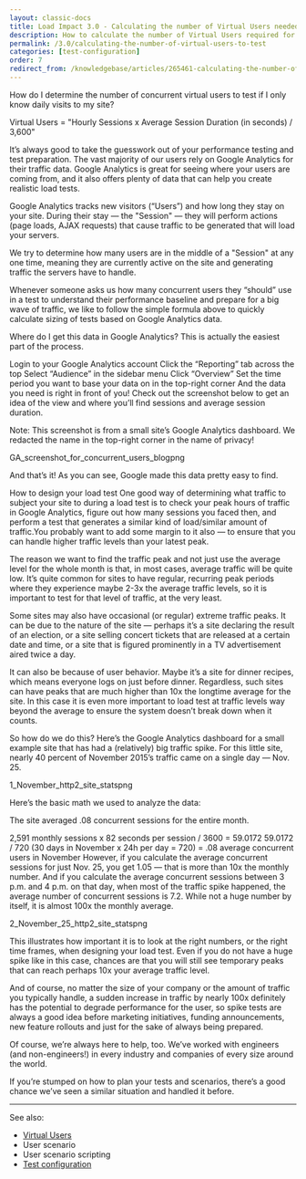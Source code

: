 ```yaml
---
layout: classic-docs
title: Load Impact 3.0 - Calculating the number of Virtual Users needed
description: How to calculate the number of Virtual Users required for your Load or Performance test.
permalink: /3.0/calculating-the-number-of-virtual-users-to-test
categories: [test-configuration]
order: 7
redirect_from: /knowledgebase/articles/265461-calculating-the-number-of-virtual-users-concurren
---
```


How do I determine the number of concurrent virtual users to test if I only know daily visits to my site?

Virtual Users = "Hourly Sessions x Average Session Duration (in seconds) / 3,600"

It’s always good to take the guesswork out of your performance testing and test preparation.
The vast majority of our users rely on Google Analytics for their traffic data. Google Analytics is great for seeing where your users are coming from, and it also offers plenty of data that can help you create realistic load tests.

Google Analytics tracks new visitors (“Users”) and how long they stay on your site. During their stay — the "Session" — they will perform actions (page loads, AJAX requests) that cause traffic to be generated that will load your servers.

We try to determine how many users are in the middle of a "Session" at any one time, meaning they are currently active on the site and generating traffic the servers have to handle.

Whenever someone asks us how many concurrent users they “should” use in a test to understand their performance baseline and prepare for a big wave of traffic, we like to follow the simple formula above to quickly calculate sizing of tests based on Google Analytics data.

Where do I get this data in Google Analytics?
This is actually the easiest part of the process.

Login to your Google Analytics account
Click the “Reporting” tab across the top
Select “Audience” in the sidebar menu
Click “Overview”
Set the time period you want to base your data on in the top-right corner
And the data you need is right in front of you!
Check out the screenshot below to get an idea of the view and where you’ll find sessions and average session duration.

Note: This screenshot is from a small site’s Google Analytics dashboard. We redacted the name in the top-right corner in the name of privacy!

GA_screenshot_for_concurrent_users_blogpng

And that’s it! As you can see, Google made this data pretty easy to find.

How to design your load test
One good way of determining what traffic to subject your site to during a load test is to check your peak hours of traffic in Google Analytics, figure out how many sessions you faced then, and perform a test that generates a similar kind of load/similar amount of traffic.You probably want to add some margin to it also — to ensure that you can handle higher traffic levels than your latest peak.

The reason we want to find the traffic peak and not just use the average level for the whole month is that, in most cases, average traffic will be quite low. It’s quite common for sites to have regular, recurring peak periods where they experience maybe 2-3x the average traffic levels, so it is important to test for that level of traffic, at the very least.

Some sites may also have occasional (or regular) extreme traffic peaks. It can be due to the nature of the site — perhaps it’s a site declaring the result of an election, or a site selling concert tickets that are released at a certain date and time, or a site that is figured prominently in a TV advertisement aired twice a day.

It can also be because of user behavior. Maybe it’s a site for dinner recipes, which means everyone logs on just before dinner. Regardless, such sites can have peaks that are much higher than 10x the longtime average for the site. In this case it is even more important to load test at traffic levels way beyond the average to ensure the system doesn’t break down when it counts.

So how do we do this? Here’s the Google Analytics dashboard for a small example site that has had a (relatively) big traffic spike. For this little site, nearly 40 percent of November 2015’s traffic came on a single day — Nov. 25.

1_November_http2_site_statspng

Here’s the basic math we used to analyze the data:

The site averaged .08 concurrent sessions for the entire month.

2,591 monthly sessions x 82 seconds per session / 3600 = 59.0172
59.0172 / 720 (30 days in November x 24h per day = 720) = .08 average concurrent users in November
However, if you calculate the average concurrent sessions for just Nov. 25, you get 1.05 — that is more than 10x the monthly number. And if you calculate the average concurrent sessions between 3 p.m. and 4 p.m. on that day, when most of the traffic spike happened, the average number of concurrent sessions is 7.2. While not a huge number by itself, it is almost 100x the monthly average.

2_November_25_http2_site_statspng

This illustrates how important it is to look at the right numbers, or the right time frames, when designing your load test. Even if you do not have a huge spike like in this case, chances are that you will still see temporary peaks that can reach perhaps 10x your average traffic level.

And of course, no matter the size of your company or the amount of traffic you typically handle, a sudden increase in traffic by nearly 100x definitely has the potential to degrade performance for the user, so spike tests are always a good idea before marketing initiatives, funding announcements, new feature rollouts and just for the sake of always being prepared.

Of course, we’re always here to help, too. We’ve worked with engineers (and non-engineers!) in every industry and companies of every size around the world.

If you’re stumped on how to plan your tests and scenarios, there’s a good chance we’ve seen a similar situation and handled it before.

***

See also:
- [Virtual Users](what-are-virtual-users-vus)
- User scenario
- User scenario scripting
- [Test configuration](what-is-a-test-configuration)
